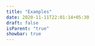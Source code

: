 ```yaml
---
title: "Examples"
date: 2020-11-11T22:01:14+05:30
draft: false
isParent: "true"
showbar: true
---
```

